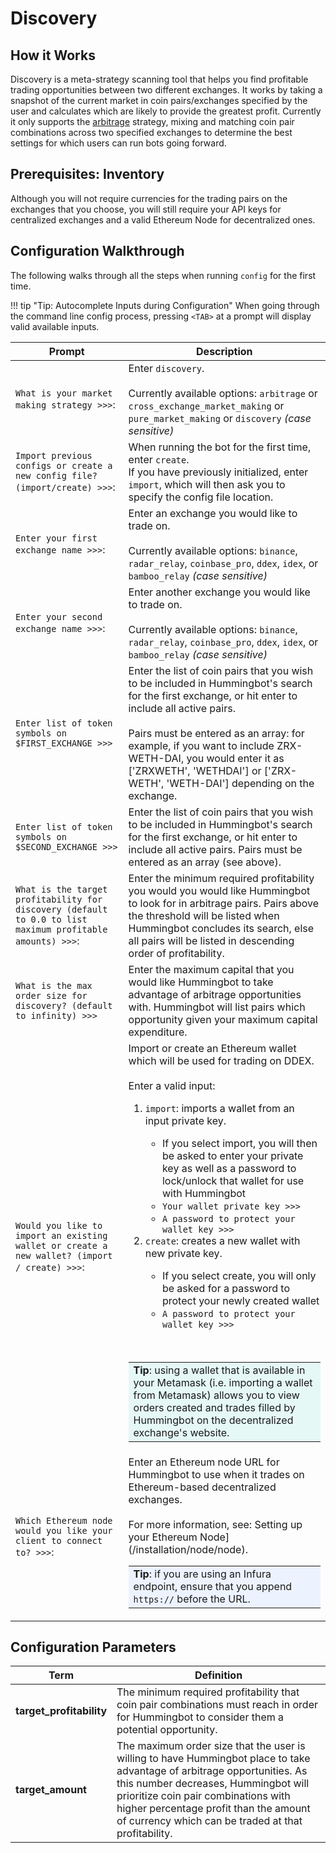# Discovery

## How it Works

Discovery is a meta-strategy scanning tool that helps you find profitable trading opportunities between two different exchanges. It works by taking a snapshot of the current market in coin pairs/exchanges specified by the user and calculates which are likely to provide the greatest profit. Currently it only supports the [arbitrage](/strategies/arbitrage) strategy, mixing and matching coin pair combinations across two specified exchanges to determine the best settings for which users can run bots going forward.

## Prerequisites: Inventory

Although you will not require currencies for the trading pairs on the exchanges that you choose, you will still require your API keys for centralized exchanges and a valid Ethereum Node for decentralized ones.

## Configuration Walkthrough

The following walks through all the steps when running `config` for the first time.

!!! tip "Tip: Autocomplete Inputs during Configuration"
    When going through the command line config process, pressing `<TAB>` at a prompt will display valid available inputs.

| Prompt | Description |
|-----|-----|
| `What is your market making strategy >>>`: | Enter `discovery`.<br/><br/>Currently available options: `arbitrage` or `cross_exchange_market_making` or `pure_market_making` or `discovery` *(case sensitive)* |
| `Import previous configs or create a new config file? (import/create) >>>`: | When running the bot for the first time, enter `create`.<br/>If you have previously initialized, enter `import`, which will then ask you to specify the config file location. |
| `Enter your first exchange name >>>`: | Enter an exchange you would like to trade on.<br/><br/>Currently available options: `binance`, `radar_relay`, `coinbase_pro`, `ddex`, `idex`, or `bamboo_relay` *(case sensitive)* |
| `Enter your second exchange name >>>`: | Enter another exchange you would like to trade on.<br/><br/>Currently available options: `binance`, `radar_relay`, `coinbase_pro`, `ddex`, `idex`, or `bamboo_relay` *(case sensitive)* |
| `Enter list of token symbols on $FIRST_EXCHANGE >>>` | Enter the list of coin pairs that you wish to be included in Hummingbot's search for the first exchange, or hit enter to include all active pairs.<br/><br/>Pairs must be entered as an array: for example, if you want to include ZRX-WETH-DAI, you would enter it as ['ZRXWETH', 'WETHDAI'] or ['ZRX-WETH', 'WETH-DAI'] depending on the exchange. |
| `Enter list of token symbols on $SECOND_EXCHANGE >>>` | Enter the list of coin pairs that you wish to be included in Hummingbot's search for the first exchange, or hit enter to include all active pairs. Pairs must be entered as an array (see above). |
| `What is the target profitability for discovery (default to 0.0 to list maximum profitable amounts) >>>`: | Enter the minimum required profitability you would you would like Hummingbot to look for in arbitrage pairs. Pairs above the threshold will be listed when Hummingbot concludes its search, else all pairs will be listed in descending order of profitability. |
| `What is the max order size for discovery? (default to infinity) >>>` | Enter the maximum capital that you would like Hummingbot to take advantage of arbitrage opportunities with. Hummingbot will list pairs which opportunity given your maximum capital expenditure. |
| `Would you like to import an existing wallet or create a new wallet? (import / create) >>>`: | Import or create an Ethereum wallet which will be used for trading on DDEX.<br/><br/>Enter a valid input:<ol><li>`import`: imports a wallet from an input private key.</li><ul><li>If you select import, you will then be asked to enter your private key as well as a password to lock/unlock that wallet for use with Hummingbot</li><li>`Your wallet private key >>>`</li><li>`A password to protect your wallet key >>>`</li></ul><li>`create`: creates a new wallet with new private key.</li><ul><li>If you select create, you will only be asked for a password to protect your newly created wallet</li><li>`A password to protect your wallet key >>>`</li></ul></ol><br/><table><tbody><tr><td bgcolor="#e5f8f6">**Tip**: using a wallet that is available in your Metamask (i.e. importing a wallet from Metamask) allows you to view orders created and trades filled by Hummingbot on the decentralized exchange's website.</td></tr></tbody></table> |
| `Which Ethereum node would you like your client to connect to? >>>`: | Enter an Ethereum node URL for Hummingbot to use when it trades on Ethereum-based decentralized exchanges.<br /><br />For more information, see: Setting up your Ethereum Node](/installation/node/node).<table><tbody><tr><td bgcolor="#ecf3ff">**Tip**: if you are using an Infura endpoint, ensure that you append `https://` before the URL.</td></tr></tbody></table> |

## Configuration Parameters

| Term | Definition |
|------|------------|
| **target_profitability** | The minimum required profitability that coin pair combinations must reach in order for Hummingbot to consider them a potential opportunity. |
| **target_amount** | The maximum order size that the user is willing to have Hummingbot place to take advantage of arbitrage opportunities. As this number decreases, Hummingbot will prioritize coin pair combinations with higher percentage profit than the amount of currency which can be traded at that profitability. |
